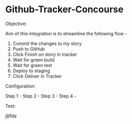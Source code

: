 # Github-Tracker-Concourse

Objective:

Aim of this integration is to streamline the following flow - 

1. Commit the changes to my story
2. Push to GitHub
3. Click Finish on story in tracker
4. Wait for green build
5. Wait for green test
5. Deploy to staging
6. Click Deliver in Tracker



Configuration:

Step 1 - 
Step 2 - 
Step 3 - 
Step 4 - 

Test:


jljlfda
